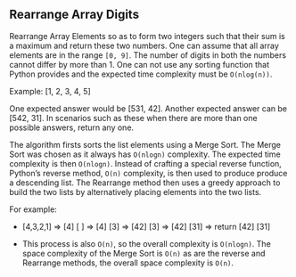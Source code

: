 ## Rearrange Array Digits

Rearrange Array Elements so as to form two integers such that their sum is a maximum and return these two numbers. One can assume that all array elements are in the range `[0, 9]`. The number of digits in both the numbers cannot differ by more than 1. One can not use any sorting function that Python provides and the expected time complexity must be `O(nlog(n))`.

Example: [1, 2, 3, 4, 5]

One expected answer would be [531, 42]. Another expected answer can be [542, 31]. In scenarios such as these when there are more than one possible answers, return any one.

The algorithm firsts sorts the list elements using a Merge Sort. The  Merge Sort was chosen as it always has `O(nlogn)` complexity. The expected time complexity is then  `O(nlogn)`. Instead of crafting a special reverse function, Python’s reverse method, `O(n)` complexity, is then used to produce produce a descending list. The Rearrange method then uses a greedy approach to build the two lists by alternatively placing elements into the two lists. 

For example:
- [4,3,2,1] => [4] [ ] => [4] [3] => [42] [3] => [42] [31] => return [42] [31]

- This process is also `O(n)`, so the overall complexity is `O(nlogn)`. The space complexity of the Merge Sort is `O(n)` as are the reverse and Rearrange methods, the overall space complexity is `O(n)`.



